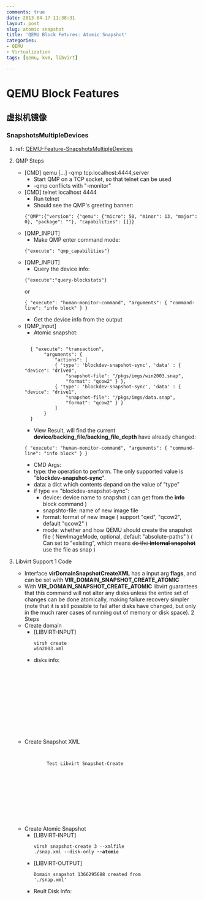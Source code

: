 ```yaml
---
comments: true
date: 2013-04-17 11:38:31
layout: post
slug: atomic snapshot
title: 'QEMU Block Fetures: Atomic Snapshot'
categories:
- QEMU
- Virtualization
tags: [qemu, kvm, libvirt]

---
```


# QEMU Block Features

## 虚拟机镜像

### SnapshotsMultipleDevices

1. ref: [QEMU-Feature-SnapshotsMultipleDevices](http://wiki.qemu.org/Features/SnapshotsMultipleDevices#Atomic_Snapshots_of_Multiple_Devices)

2. QMP Steps
	* [CMD] qemu [...] -qmp tcp:localhost:4444,server
	    * Start QMP on a TCP socket, so that telnet can be used
	    * -qmp conflicts with "-monitor"
	* [CMD] telnet localhost 4444
	    * Run telnet
	    * Should see the QMP's greeting banner:
		<pre><code>{"QMP":{"version": {"qemu": {"micro": 50, "minor": 13, "major": 0}, "package": ""}, "capabilities": []}} </code></pre>
	* [QMP_INPUT] 
	    * Make QMP enter command mode:
		<pre><code>{"execute": "qmp_capabilities"}</code></pre>
	* [QMP_INPUT]
	    * Query the device info:
		<pre><code>{"execute":"query-blockstats"} </code></pre>
		or
		<pre><code>{ "execute": "human-monitor-command", "arguments": { "command-line": "info block" } } </code></pre>
	    * Get the device info from the output
	* [QMP_input]
	    * Atomic snapshot:
		<pre><code>
		{ "execute": "transaction",
		     "arguments": { 
			     "actions": [
				 { 'type': 'blockdev-snapshot-sync', 'data' : { "device": "drive0",
					 "snapshot-file": "/pkgs/imgs/win2003.snap",
					 "format": "qcow2" } },
				 { 'type': 'blockdev-snapshot-sync', 'data' : { "device": "drive1",
					 "snapshot-file": "/pkgs/imgs/data.snap",
					 "format": "qcow2" } } 
			     ] 
		     } 
		}</code></pre>
	    * View Result, will find the current **device/backing_file/backing_file_depth** have already changed:
		<pre><code>{ "execute": "human-monitor-command", "arguments": { "command-line": "info block" } } </code></pre>
	    * CMD Args:
		* type: the operation to perform. The only supported value is "**blockdev-snapshot-sync**".
		* data: a dict which contents depand on the value of "type"
		* if type == "blockdev-snapshot-sync":
		    * device: device name to snapshot ( can get from the **info** block command )
		    * snapshto-file: name of new image file
		    * format: format of new image ( support "qed", "qcow2", default "qcow2" )
		    * mode: whether and how QEMU should create the snapshot file ( NewImageMode, optional, default "absolute-paths" ) ( Can set to "existing", which means ~~do the **internal snapshot**~~ use the file as snap )

3. Libvirt Support
    1 Code
	* Interface **virDomainSnapshotCreateXML** has a input arg **flags**, and can be set with **VIR_DOMAIN_SNAPSHOT_CREATE_ATOMIC** 
	* With **VIR_DOMAIN_SNAPSHOT_CREATE_ATOMIC** libvirt guarantees that this command will not alter any disks unless the entire set of changes can be done atomically, making failure recovery simpler (note that it is still possible to fail after disks have changed, but only in the much rarer cases of running out of memory or disk space).
    2 Steps
	* Create domain
	    * [LIBVIRT-INPUT] <pre><code>virsh create win2003.xml</code></pre>
	    * disks info:
		<pre><code>
		    	<disk type='file' device='disk'>
				<driver name='qemu' type='raw' cache='none'/>
				<source file='/pkgs/imgs/win2003.img'/>
				<target dev='vda' bus='virtio'/>
		    	</disk>
		     	<disk type='file' device='disk'>
				<driver name='qemu' type='qcow2' cache='none'/>
				<source file='/pkgs/imgs/data.qcow2'/>
				<target dev='vdb' bus='virtio'/>
		    	</disk>
		</code></pre>
	* Create Snapshot XML
		<pre><code>
			<domainsnapshot>
			  <description>Test Libvirt Snapshot-Create</description>
			  <disks>
			    <disk name='/pkgs/imgs/win2003.img'>
			      <source file='/pkgs/imgs/w.snap'/>
			    </disk>
			    <disk name='/pkgs/imgs/data.qcow2'>
			      <source file='/pkgs/imgs/d.snap'/>
			    </disk>
			  </disks>
			</domainsnapshot> 
		</code></pre>
	* Create Atomic Snapshot
	    * [LIBVIRT-INPUT] <pre><code>virsh snapshot-create 3 --xmlfile ./snap.xml  --disk-only **--atomic**</code></pre>
	    * [LIBVIRT-OUTPUT] <pre><code>Domain snapshot 1366295688 created from './snap.xml'</code></pre>
	    * Reult Disk Info:
		<pre><code>
			    <disk type='file' device='disk'>
			      <driver name='qemu' type='qcow2' cache='none'/>
			      <source file='/pkgs/imgs/w.snap'/>
			      <target dev='vda' bus='virtio'/>
			      <alias name='virtio-disk0'/>
			      <address type='pci' domain='0x0000' bus='0x00' slot='0x04' function='0x0'/>
			    </disk>
			    <disk type='file' device='disk'>
			      <driver name='qemu' type='qcow2' cache='none'/>
			      <source file='/pkgs/imgs/d.snap'/>
			      <target dev='vdb' bus='virtio'/>
			      <alias name='virtio-disk1'/>
			      <address type='pci' domain='0x0000' bus='0x00' slot='0x05' function='0x0'/>
			    </disk>
		</code></pre>
	
